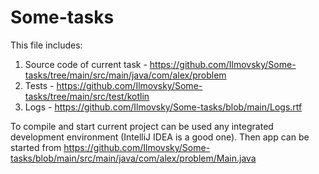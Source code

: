 # Some-tasks
This file includes:
1. Source code of current task - https://github.com/Ilmovsky/Some-tasks/tree/main/src/main/java/com/alex/problem
2. Tests - https://github.com/Ilmovsky/Some-tasks/tree/main/src/test/kotlin
3. Logs - https://github.com/Ilmovsky/Some-tasks/blob/main/Logs.rtf

To compile and start current project can be used any integrated development environment (IntelliJ IDEA is a good one). Then app can be started from https://github.com/Ilmovsky/Some-tasks/blob/main/src/main/java/com/alex/problem/Main.java

